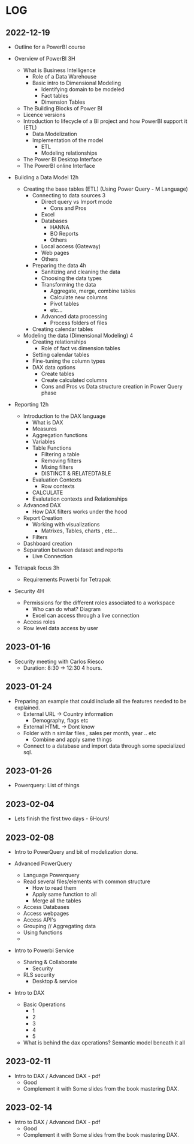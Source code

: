 # LOG

## 2022-12-19

* Outline for a PowerBI course

* Overview of PowerBI                                     3H
  * What is Business Intelligence
    * Role of a Data Warehouse
    * Basic intro to Dimensional Modeling
      * Identifying domain to be modeled
      * Fact tables
      * Dimension Tables
  * The Building Blocks of Power BI
  * Licence versions
  * Introduction to lifecycle of a BI project and how PowerBI support it (ETL)
    * Data Modelization
    * Implementation of the model
      * ETL
      * Modeling relationships
  * The Power BI Desktop Interface
  * The PowerBI online Interface
  
* Building a Data Model                                     12h
  * Creating the base tables (ETL) (Using Power Query - M Language)
    * Connecting to data sources   3
      * Direct query vs Import mode
        * Cons and Pros
      * Excel
      * Databases
        * HANNA
        * BO Reports
        * Others
      * Local access (Gateway)
      * Web pages
      * Others
    * Preparing the data  4h
      * Sanitizing and cleaning the data
      * Choosing the data types
      * Transforming the data
        * Aggregate, merge, combine tables
        * Calculate new columns
        * Pivot tables
        * etc...
      * Advanced data processing
        * Process folders of files
    * Creating calendar tables
  * Modeling the data (Dimensional Modeling) 4
    * Creating relationships
      * Role of fact vs dimension tables
    * Setting calendar tables
    * Fine-tuning the column types
    * DAX data options
      * Create tables
      * Create calculated columns
      * Cons and Pros vs Data structure creation in Power Query phase

* Reporting                                           12h
  * Introduction to the DAX language
    * What is DAX
    * Measures
    * Aggregation functions
    * Variables
    * Table Functions
      * Filtering a table
      * Removing filters
      * Mixing filters
      * DISTINCT & RELATEDTABLE
    * Evaluation Contexts
      * Row contexts
    * CALCULATE
    * Evalutation contexts and Relationships
  * Advanced DAX
    * How DAX filters works under the hood
  * Report Creation
    * Working with visualizations
      * Matrixes, Tables, charts , etc...
    * Filters
  * Dashboard creation
  * Separation between dataset and reports
    * Live Connection

* Tetrapak focus                          3h
  * Requirements Powerbi for Tetrapak

* Security                                4H
  * Permissions for the different roles associated to a workspace
    * Who can do what? Diagram
    * Excel can access through a live connection
  * Access roles
  * Row level data access by user

## 2023-01-16

* Security meeting with Carlos Riesco
  * Duration: 8:30 -> 12:30 4 hours.

## 2023-01-24

* Preparing an example that could include all the features needed to be explained.
  * External URL -> Country information
    * Demography, flags etc
  * External HTML -> Dont know
  * Folder with n similar files , sales per month, year .. etc
    * Combine and apply same things
  * Connect to a database and import data through some specialized sql.

## 2023-01-26

* Powerquery: List of things

## 2023-02-04

* Lets finish the first two days - 6Hours!

## 2023-02-08

* Intro to PowerQuery and bit of modelization done.

* Advanced PowerQuery
  * Language Powerquery
  * Read several files/elements with common structure
    * How to read them
    * Apply same function to all
    * Merge all the tables
  * Access Databases
  * Access webpages
  * Access API's
  * Grouping // Aggregating data
  * Using functions
  *

* Intro to Powerbi Service
  * Sharing & Collaborate
    * Security
  * RLS security
    * Desktop & service

* Intro to DAX
  * Basic Operations
    * 1
    * 2
    * 3
    * 4
    * 5
  * What is behind the dax operations? Semantic model beneath it all

## 2023-02-11
  
* Intro to DAX / Advanced DAX - pdf
  * Good
  * Complement it with Some slides from the book mastering DAX.

## 2023-02-14
  
* Intro to DAX / Advanced DAX - pdf
  * Good
  * Complement it with Some slides from the book mastering DAX.
